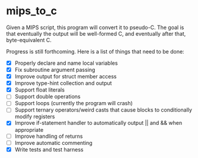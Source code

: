 # mips_to_c
Given a MIPS script, this program will convert it to pseudo-C. The goal is that eventually the output will be well-formed C, and eventually after that, byte-equivalent C.

Progress is still forthcoming. Here is a list of things that need to be done:

- [x] Properly declare and name local variables
- [x] Fix subroutine argument passing
- [x] Improve output for struct member access
- [x] Improve type-hint collection and output
- [x] Support float literals
- [ ] Support double operations
- [ ] Support loops (currently the program will crash)
- [ ] Support ternary operators/weird casts that cause blocks to conditionally modify registers
- [x] Improve if-statement handler to automatically output || and && when appropriate
- [ ] Improve handling of returns
- [ ] Improve automatic commenting
- [x] Write tests and test harness

